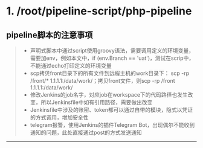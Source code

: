 # 1. /root/pipeline-script/php-pipeline
## pipeline脚本的注意事项
> * 声明式脚本中通过script使用groovy语法，需要调用定义的环境变量，需要加env，例如本文中，if (env.Branch == 'uat')，测试在scrip中，不能通过echo打印定义的环境变量
> * scp拷贝front目录下的所有文件到远程主机的work目录下： scp -rp /front/* 1.1.1.1:/data/work/；拷贝front文件，则scp -rp /front 1.1.1.1:/data/work/
> * 修改Jenkins的job名字，对应job在workspace下的代码路径也发生改变，所以Jenkinsfile中如有引用路径，需要做出改变
> * Jenkinsfile中涉及的账密、token都可以通过自带的模块，隐式以凭证的方式调用，增加安全性
> * telegram报警，使用Jenkins的插件Telegram Bot，出现偶尔不能收到通知的问题，此处直接通过post的方式发送通知
------

